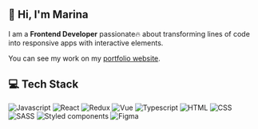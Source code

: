 ## 👋 Hi, I'm Marina

I am a <strong>Frontend Developer</strong> passionate🔥 about transforming lines of code into responsive apps with interactive elements.

You can see my work on my [portfolio website](https://maringr.github.io/portfolio/).


## 💻️ Tech Stack
![Javascript](https://img.shields.io/badge/JAVASCRIPT-000?style=for-the-badge&logo=JavaScript&logoColor=yellow)
![React](https://img.shields.io/badge/React-000?style=for-the-badge&logo=React)
![Redux](https://img.shields.io/badge/Redux-000?style=for-the-badge&logo=Redux&logoColor=violet)
![Vue](https://img.shields.io/badge/Vue-000?style=for-the-badge&logo=vue.js)
![Typescript](https://img.shields.io/badge/Typescript-000?style=for-the-badge&logo=typescript)
![HTML](https://img.shields.io/badge/HTML-000?style=for-the-badge&logo=html&logoColor=red)
![CSS](https://img.shields.io/badge/CSS-000?style=for-the-badge&logo=Css&logoColor=blue)
![SASS](https://img.shields.io/badge/Sass-000?style=for-the-badge&logo=sass)
![Styled components](https://img.shields.io/badge/STYLED_COMPONENTS-000?style=for-the-badge&logo=Styled-components)
![Figma](https://img.shields.io/badge/Figma-000?style=for-the-badge&logo=figma)
